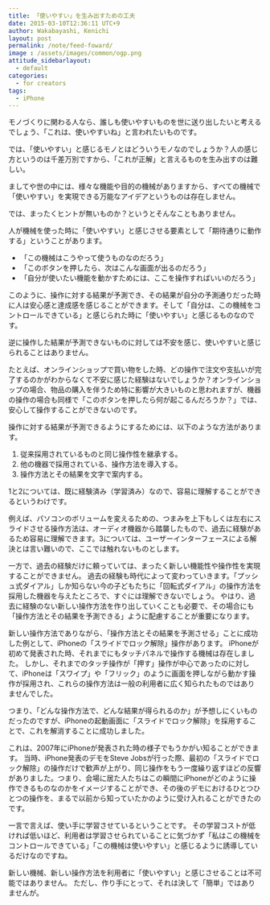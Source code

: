 ```yaml
---
title: 「使いやすい」を生み出すための工夫
date: 2015-03-10T12:36:11 UTC+9
author: Wakabayashi, Kenichi
layout: post
permalink: /note/feed-foward/
image : /assets/images/common/ogp.png
attitude_sidebarlayout:
  - default
categories:
  - for creators
tags:
  - iPhone
---
```

モノづくりに関わる人なら、誰しも使いやすいものを世に送り出したいと考えるでしょう、「これは、使いやすいね」と言われたいものです。

では、「使いやすい」と感じるモノとはどういうモノなのでしょうか？人の感じ方というのは千差万別ですから、「これが正解」と言えるものを生み出すのは難しい。

ましてや世の中には、様々な機能や目的の機械がありますから、すべての機械で「使いやすい」を実現できる万能なアイデアというものは存在しません。

では、まったくヒントが無いものか？というとそんなこともありません。

人が機械を使った時に「使いやすい」と感じさせる要素として「期待通りに動作する」ということがあります。

- 「この機械はこうやって使うものなのだろう」
- 「このボタンを押したら、次はこんな画面が出るのだろう」
- 「自分が使いたい機能を動かすためには、ここを操作すればいいのだろう」

このように、操作に対する結果が予測でき、その結果が自分の予測通りだった時に人は安心感と達成感を感じることができます。そして「自分は、この機械をコントロールできている」と感じられた時に「使いやすい」と感じるものなのです。

逆に操作した結果が予測できないものに対しては不安を感じ、使いやすいと感じられることはありません。

たとえば、オンラインショップで買い物をした時、どの操作で注文や支払いが完了するのかがわからなくて不安に感じた経験はないでしょうか？オンラインショップの場合、物品の購入を伴うため特に影響が大きいものと思われますが、機器の操作の場合も同様で「このボタンを押したら何が起こるんだろうか？」では、安心して操作することができないのです。

操作に対する結果が予測できるようにするためには、以下のような方法があります。

1. 従来採用されているものと同じ操作性を継承する。
1. 他の機器で採用されている、操作方法を導入する。
1. 操作方法とその結果を文字で案内する。

1と2については、既に経験済み（学習済み）なので、容易に理解することができるというわけです。

例えば、パソコンのボリュームを変えるための、つまみを上下もしくは左右にスライドさせる操作方法は、オーディオ機器から踏襲したもので、過去に経験があるため容易に理解できます。3については、ユーザーインターフェースによる解決とは言い難いので、ここでは触れないものとします。

一方で、過去の経験だけに頼っていては、まったく新しい機能性や操作性を実現することができません。
過去の経験も時代によって変わっていきます。「プッシュ式ダイアル」しか知らない今の子どもたちに「回転式ダイアル」の操作方法を採用した機器を与えたところで、すぐには理解できないでしょう。
やはり、過去に経験のない新しい操作方法を作り出していくことも必要で、その場合にも「操作方法とその結果を予測できる」ように配慮することが重要になります。

新しい操作方法でありながら、「操作方法とその結果を予測させる」ことに成功した例として、iPhoneの「スライドでロック解除」操作があります。
iPhoneが初めて発表された時、それまでにもタッチパネルで操作する機械は存在しました。
しかし、それまでのタッチ操作が「押す」操作が中心であったのに対して、iPhoneは「スワイプ」や「フリック」のように画面を押しながら動かす操作が採用され、これらの操作方法は一般の利用者に広く知られたものではありませんでした。

つまり、「どんな操作方法で、どんな結果が得られるのか」が予想しにくいものだったのですが、iPhoneの起動画面に「スライドでロック解除」を採用することで、これを解消することに成功しました。

これは、2007年にiPhoneが発表された時の様子でもうかがい知ることができます。
当時、iPhone発表のデモをSteve Jobsが行った際、最初の「スライドでロック解除」の操作だけで歓声が上がり、同じ操作をもう一度繰り返すほどの反響がありました。つまり、会場に居た人たちはこの瞬間にiPhoneがどのように操作できるものなのかをイメージすることができ、その後のデモにおけるひとつひとつの操作を、まるで以前から知っていたかのように受け入れることができたのです。

一言で言えば、使い手に学習させているということです。
その学習コストが低ければ低いほど、利用者は学習させられていることに気づかず「私はこの機械をコントロールできている」「この機械は使いやすい」と感じるように誘導しているだけなのですね。

新しい機械、新しい操作方法を利用者に「使いやすい」と感じさせることは不可能ではありません。
ただし、作り手にとって、それは決して「簡単」ではありませんが。
